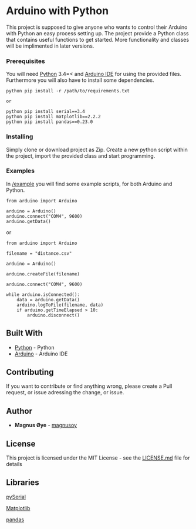 # Arduino with Python

This project is supposed to give anyone who wants to control their Arduino with Python an easy process setting up. The project provide a Python class that contains useful functions to get started. More functionality and classes will be implimented in later versions.

### Prerequisites

You will need [Python](https://www.python.org/) 3.4=< and [Arduino IDE](https://www.arduino.cc/) for using the provided files.
Furthermore you will also have to install some dependencies.

```
python pip install -r /path/to/requirements.txt

or

python pip install serial==3.4
python pip install matplotlib==2.2.2
python pip install pandas==0.23.0
```

### Installing

Simply clone or download project as Zip.
Create a new python script within the project,
import the provided class and start programming.

### Examples

In [/example](https://github.com/magnusoy/Arduino-with-Python/tree/master/examples) you will find some example scripts,
for both Arduino and Python.

```
from arduino import Arduino

arduino = Arduino()
arduino.connect("COM4", 9600)
arduino.getData()
```

or

```
from arduino import Arduino

filename = "distance.csv"

arduino = Arduino()

arduino.createFile(filename)

arduino.connect("COM4", 9600)

while arduino.isConnected():
	data = arduino.getData()
	arduino.logToFile(filename, data)
	if arduino.getTimeElapsed > 10:
		arduino.disconnect()
```


## Built With

* [Python](https://www.python.org/) - Python
* [Arduino](https://www.arduino.cc/) - Arduino IDE

## Contributing

If you want to contribute or find anything wrong, please create a Pull request, or issue adressing the change, or issue.


## Author

* **Magnus Øye** - [magnusoy](https://github.com/magnusoy)


## License

This project is licensed under the MIT License - see the [LICENSE.md](https://github.com/magnusoy/Arduino-with-Python/blob/master/LICENSE) file for details


## Libraries

[pySerial](http://pyserial.readthedocs.io/en/latest/index.html)

[Matplotlib](https://matplotlib.org/index.html)

[pandas](https://pandas.pydata.org/)
